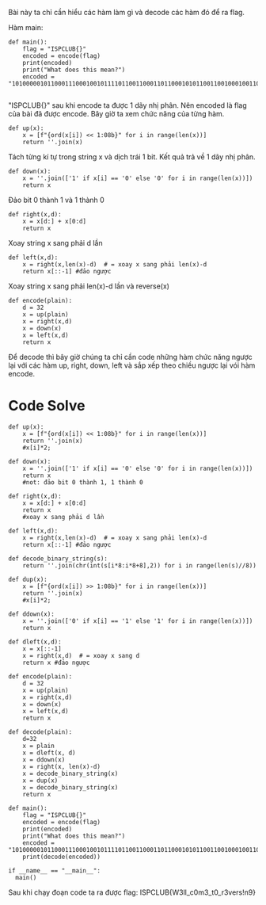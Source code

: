 Bài này ta chỉ cần hiểu các hàm làm gì và decode các hàm đó để ra flag.

Hàm main:
```
def main():
    flag = "ISPCLUB{}"
    encoded = encode(flag)
    print(encoded)
    print("What does this mean?")
    encoded = "10100000101100011100010010111101100110001101100010101100110010001001100111011000100000101111100111101000100000101001100110100100111110011001110010000010111001001110010010011001100010101001000011011110101010101110011010011110111110101001101010110110"
    
```
"ISPCLUB{}" sau khi encode ta được 1 dãy nhị phân. Nên encoded là flag của bài đã được encode.
Bây giờ ta xem chức năng của từng hàm.
```
def up(x):
    x = [f"{ord(x[i]) << 1:08b}" for i in range(len(x))]
    return ''.join(x)
```
Tách từng kí tự trong string x và dịch trái 1 bit.
Kết quả trả về 1 dãy nhị phân.

```
def down(x):
    x = ''.join(['1' if x[i] == '0' else '0' for i in range(len(x))])
    return x
```
Đảo bit 0 thành 1 và 1 thành 0

```
def right(x,d):
    x = x[d:] + x[0:d]
    return x
```
Xoay string x sang phải d lần

```
def left(x,d):
    x = right(x,len(x)-d)  # = xoay x sang phải len(x)-d
    return x[::-1] #đảo ngược 
```
Xoay string x sang phải len(x)-d lần và reverse(x)

```
def encode(plain):
    d = 32
    x = up(plain)
    x = right(x,d)
    x = down(x)
    x = left(x,d)
    return x
```
Để decode thì bây giờ chúng ta chỉ cần code những hàm chức năng ngược lại với các hàm up, right, down, left và sắp xếp theo chiều ngược lại vói hàm encode.

# Code Solve 
```
def up(x):
    x = [f"{ord(x[i]) << 1:08b}" for i in range(len(x))]
    return ''.join(x)
    #x[i]*2;

def down(x):
    x = ''.join(['1' if x[i] == '0' else '0' for i in range(len(x))])
    return x
    #not: đảo bit 0 thành 1, 1 thành 0 

def right(x,d):
    x = x[d:] + x[0:d]
    return x
    #xoay x sang phải d lần  

def left(x,d):
    x = right(x,len(x)-d)  # = xoay x sang phải len(x)-d
    return x[::-1] #đảo ngược 

def decode_binary_string(s):
    return ''.join(chr(int(s[i*8:i*8+8],2)) for i in range(len(s)//8))

def dup(x):
    x = [f"{ord(x[i]) >> 1:08b}" for i in range(len(x))]
    return ''.join(x)
    #x[i]*2;

def ddown(x):
    x = ''.join(['0' if x[i] == '1' else '1' for i in range(len(x))])
    return x

def dleft(x,d):
    x = x[::-1]
    x = right(x,d)  # = xoay x sang d
    return x #đảo ngược 

def encode(plain):
    d = 32
    x = up(plain)
    x = right(x,d)
    x = down(x)
    x = left(x,d)
    return x

def decode(plain):
    d=32
    x = plain
    x = dleft(x, d)
    x = ddown(x)
    x = right(x, len(x)-d)
    x = decode_binary_string(x)
    x = dup(x)
    x = decode_binary_string(x)
    return x

def main():
    flag = "ISPCLUB{}"
    encoded = encode(flag)
    print(encoded)
    print("What does this mean?")
    encoded = "10100000101100011100010010111101100110001101100010101100110010001001100111011000100000101111100111101000100000101001100110100100111110011001110010000010111001001110010010011001100010101001000011011110101010101110011010011110111110101001101010110110"
    print(decode(encoded))

if __name__ == "__main__":
  main()

```

Sau khi chạy đoạn code ta ra được flag: ISPCLUB{W3ll_c0m3_t0_r3vers!n9} 



